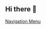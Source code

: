 ## Hi there 👋

[Navigation Menu](https://github.com/darren277/darren277/blob/main/NAVIGATION.md)

<!--
**darren277/darren277** is a ✨ _special_ ✨ repository because its `README.md` (this file) appears on your GitHub profile.

Here are some ideas to get you started:

- 🔭 I’m currently working on ...
- 🌱 I’m currently learning ...
- 👯 I’m looking to collaborate on ...
- 🤔 I’m looking for help with ...
- 💬 Ask me about ...
- 📫 How to reach me: ...
- 😄 Pronouns: ...
- ⚡ Fun fact: ...
-->

<!--
## This is a test
1. Hello.
2. Hello.
3. Hello.
4. Hello.
5. Hello.
6. Hello.
7. Hello.
8. Hello.
9. Hello.
10. Hello.
11. Hello.
12. Hello.
13. Hello.
14. Hello.
15. Hello.
16. Hello.
17. Hello.
18. Hello.
19. Hello.
20. Hello.
21. Hello.
22. Hello.
23. Hello.
24. Hello.
25. Hello.
26. Hello.
27. Hello.
28. Hello.
29. Hello.
30. Hello.
31. Hello.
32. Hello.
33. Hello.
34. Hello.
35. Hello.
36. Hello.
37. Hello.
38. Hello.
39. Hello.
40. Hello.

## This is more test
1. Hello.
2. Hello.
3. Hello.
4. Hello.
5. Hello.
6. Hello.
7. Hello.
8. Hello.
9. Hello.
10. Hello.
11. Hello.
12. Hello.
13. Hello.
14. Hello.
15. Hello.
16. Hello.
17. Hello.
18. Hello.
19. Hello.
20. Hello.
21. Hello.
22. Hello.
23. Hello.
24. Hello.
25. Hello.
26. Hello.
27. Hello.
28. Hello.
29. Hello.
30. Hello.
31. Hello.
32. Hello.
33. Hello.
34. Hello.
35. Hello.
36. Hello.
37. Hello.
38. Hello.
39. Hello.
40. Hello.

## Still more test
1. Hello.
2. Hello.
3. Hello.
4. Hello.
5. Hello.
6. Hello.
7. Hello.
8. Hello.
9. Hello.
10. Hello.
11. Hello.
12. Hello.
13. Hello.
14. Hello.
15. Hello.
16. Hello.
17. Hello.
18. Hello.
19. Hello.
20. Hello.
21. Hello.
22. Hello.
23. Hello.
24. Hello.
25. Hello.
26. Hello.
27. Hello.
28. Hello.
29. Hello.
30. Hello.
31. Hello.
32. Hello.
33. Hello.
34. Hello.
35. Hello.
36. Hello.
37. Hello.
38. Hello.
39. Hello.
40. Hello.

## YOLO!
1. Hello.
2. Hello.
3. Hello.
4. Hello.
5. Hello.
6. Hello.
7. Hello.
8. Hello.
9. Hello.
10. Hello.
11. Hello.
12. Hello.
13. Hello.
14. Hello.
15. Hello.
16. Hello.
17. Hello.
18. Hello.
19. Hello.
20. Hello.
21. Hello.
22. Hello.
23. Hello.
24. Hello.
25. Hello.
26. Hello.
27. Hello.
28. Hello.
29. Hello.
30. Hello.
31. Hello.
32. Hello.
33. Hello.
34. Hello.
35. Hello.
36. Hello.
37. Hello.
38. Hello.
39. Hello.
40. Hello.
-->
